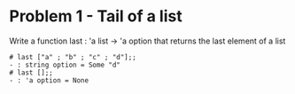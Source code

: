 # Problem 1 - Tail of a list
Write a function last : 'a list -> 'a option that returns the last element of a list  

```
# last ["a" ; "b" ; "c" ; "d"];;
- : string option = Some "d"
# last [];;
- : 'a option = None
```